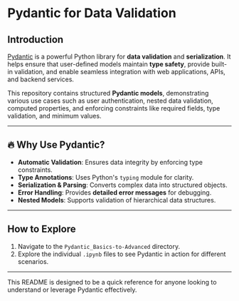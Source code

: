 # Pydantic for Data Validation

## Introduction
[Pydantic](https://docs.pydantic.dev/) is a powerful Python library for **data validation** and **serialization**. It helps ensure that user-defined models maintain **type safety**, provide built-in validation, and enable seamless integration with web applications, APIs, and backend services. 

This repository contains structured **Pydantic models**, demonstrating various use cases such as user authentication, nested data validation, computed properties, and enforcing constraints like required fields, type validation, and minimum values.

---

## 🔥 Why Use Pydantic?
- **Automatic Validation**: Ensures data integrity by enforcing type constraints.
- **Type Annotations**: Uses Python's `typing` module for clarity.
- **Serialization & Parsing**: Converts complex data into structured objects.
- **Error Handling**: Provides **detailed error messages** for debugging.
- **Nested Models**: Supports validation of hierarchical data structures.

---

## How to Explore

1.  Navigate to the `Pydantic_Basics-to-Advanced` directory.
2.  Explore the individual `.ipynb` files to see Pydantic in action for different scenarios.

---

This README is designed to be a quick reference for anyone looking to understand or leverage Pydantic effectively.